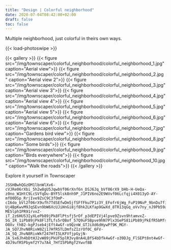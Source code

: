 ```yaml
---
title: "Design | Colorful neighborhood"
date: 2020-07-04T08:42:00+02:00
draft: false
toc: false
---
```


Multiple neighborhood, just colorful in theirs own ways.

{{< load-photoswipe >}}

{{< gallery >}}
  {{< figure src="/img/townscaper/colorful_neighborhood/colorful_neighborhood_1.jpg" caption="Aerial view">}}
  {{< figure src="/img/townscaper/colorful_neighborhood/colorful_neighborhood_2.jpg" caption="Aerial view 2">}}
  {{< figure src="/img/townscaper/colorful_neighborhood/colorful_neighborhood_3.jpg" caption="Aerial view 3">}}
  {{< figure src="/img/townscaper/colorful_neighborhood/colorful_neighborhood_4.jpg" caption="Aerial view 4">}}
  {{< figure src="/img/townscaper/colorful_neighborhood/colorful_neighborhood_5.jpg" caption="Aerial view 5">}}
  {{< figure src="/img/townscaper/colorful_neighborhood/colorful_neighborhood_6.jpg" caption="Aerial view 6">}}
  {{< figure src="/img/townscaper/colorful_neighborhood/colorful_neighborhood_7.jpg" caption="Gardens bird view">}}
  {{< figure src="/img/townscaper/colorful_neighborhood/colorful_neighborhood_8.jpg" caption="Some birds">}}
  {{< figure src="/img/townscaper/colorful_neighborhood/colorful_neighborhood_9.jpg" caption="Birds everywhere">}}
  {{< figure src="/img/townscaper/colorful_neighborhood/colorful_neighborhood_10.jpg" caption="Walk the roads">}}
{{< /gallery >}}

Explore it yourself in Townscaper

```text
JSSHBwhQGzOM1lbnWlXv6-cVJRe06rXbi_5h2w8gU5JqwbVf06rXnf6n_DSJ6Jq_bVf06rX9_bHb-H-UeQa-z0no_W1HtC9LcSVfqDu-BYF5lsk8nh9P_J1PIV6no2E9WVvf06Lcfqji4X013yO-AY-mfO0DSp_RrjIve9ZsC9C3fOmP-cI6do_bVl2f06rX9ufh7TdSEfwDm5jfSFfFku7P1z3Y_EFofr6jWg_FuP19NvP_9bnDu7fiznWWvy85nvD17_lpd3PR9tqd3Ps9pOamv5JR8nI5LK5nWivy8VnP-Uj4BpKwvM9JqSEvn9bW6XcUJiHnGi8jf8hk2LKfap9GwXd_8TR13qGq_oVv7ny_nJ9Pb59a0W1nlKq_Hb89j9DJfR5bMfs5rOf_pz8TUlufr6jWf96fozXXiPHNE5PX5faynNWvf8hkvy8VnP-ME5lphIPR91rvxZ-iT_2z6HU53IyXLePb89jPk8FlPtsfj5rOf_p3dEPIVj4lpve9Zsvn9htamvxZ-5G_IR_1iPb89jPk8Fl3TLfs5rOBof_57Q9uF5Bpve9hN7Plx3GePS81iPb89jPkEfR5bMfsp3tqv6A6nfCQ-O0Xv_thB2-kgPJseb4jEft4wGf-o9QznW_GTJiXd6dHywPf9K_MGY-JA_SQ7JhvN8RivW8Zj17HfR5TLDmfsZIzrOf0C_6FV-JA_SQ_JhvN8RivWkf247HfI5LKFVfjpGyjN-JA_Sx6Jh4bDtHJ2vW89jPkUF5plR3vy8nA4LBfS4bDfk4wGf-o39DJg_FlSEPt8nt4wGf-4DJ9ufR5Pbymf2Y7u7A4_7HfI5PbRgf2Ywvf8B
```
